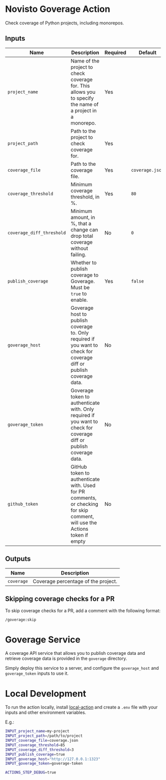 # Novisto Goverage Action

Check coverage of Python projects, including monorepos.

## Inputs

| Name                      | Description                                                                                                                | Required | Default         |
|---------------------------|----------------------------------------------------------------------------------------------------------------------------|----------|-----------------|
| `project_name`            | Name of the project to check coverage for. This allows you to specify the name of a project in a monorepo.                 | Yes      |                 |
| `project_path`            | Path to the project to check coverage for.                                                                                 | Yes      |                 |
| `coverage_file`           | Path to the coverage file.                                                                                                 | Yes      | `coverage.json` |
| `coverage_threshold`      | Minimum coverage threshold, in %.                                                                                          | Yes      | `80`            |
| `coverage_diff_threshold` | Minimum amount, in %, that a change can drop total coverage without failing.                                               | No       | `0`             |
| `publish_coverage`        | Whether to publish coverage to Goverage. Must be `true` to enable.                                                         | Yes      | `false`         |
| `goverage_host`           | Goverage host to publish coverage to. Only required if you want to check for coverage diff or publish coverage data.       | No       |                 |
| `goverage_token`          | Goverage token to authenticate with. Only required if you want to check for coverage diff or publish coverage data.        | No       |                 |
| `github_token`            | GitHub token to authenticate with. Used for PR comments, or checking for skip comment, will use the Actions token if empty | No       |                 |

## Outputs

| Name       | Description                         |
|------------|-------------------------------------|
| `coverage` | Coverage percentage of the project. |

## Skipping coverage checks for a PR

To skip coverage checks for a PR, add a comment with the following format:

```
/goverage:skip
```


# Goverage Service

A coverage API service that allows you to publish coverage data and retrieve coverage data is provided in the `goverage` directory.

Simply deploy this service to a server, and configure the `goverage_host` and `goverage_token` inputs to use it.


# Local Development

To run the action locally, install [local-action](https://github.com/github/local-action) and 
create a `.env` file with your inputs and other environment variables.

E.g.:

```bash
INPUT_project_name=my-project
INPUT_project_path=/path/to/project
INPUT_coverage_file=coverage.json
INPUT_coverage_threshold=85
INPUT_coverage_diff_threshold=3
INPUT_publish_coverage=true
INPUT_goverage_host="http://127.0.0.1:1323"
INPUT_goverage_token=goverage-token

ACTIONS_STEP_DEBUG=true
```
